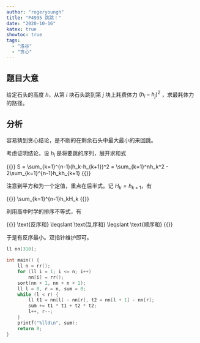 ```yaml
---
author: "rogeryoungh"
title: "P4995 跳跳！"
date: "2020-10-16"
katex: true
showtoc: true
tags: 
  - "洛谷"
  - "贪心"
---
```


## 题目大意

给定石头的高度 $h$，从第 $i$ 块石头跳到第 $j$ 块上耗费体力 $(h_i-h_j)^2$ ，求最耗体力的路径。

## 分析

容易猜到贪心结论，是不断的在剩余石头中最大最小的来回跳。

考虑证明结论，设 $h_i$ 是将要跳的序列，展开求和式

{{<display-math>}}
S = \sum_{k=1}^{n-1}(h_k-h_{k+1})^2 = \sum_{k=1}^nh_k^2 - 2\sum_{k=1}^{n-1}h_kh_{k+1}
{{</display-math>}}

注意到平方和为一个定值，重点在后半式。记 $H_k = h_{k+1}$，有

{{<display-math>}}
\sum_{k=1}^{n-1}h_kH_k
{{</display-math>}}

利用高中时学的排序不等式，有

{{<display-math>}}
\text{反序和} \leqslant \text{乱序和} \leqslant \text{顺序和}
{{</display-math>}}

于是有反序最小。双指针维护即可。

```cpp
ll nn[310];

int main() {
    ll n = rr();
    for (ll i = 1; i <= n; i++)
        nn[i] = rr();
    sort(nn + 1, nn + n + 1);
    ll l = 0, r = n, sum = 0;
    while (l < r) {
        ll t1 = nn[l] - nn[r], t2 = nn[l + 1] - nn[r];
        sum += t1 * t1 + t2 * t2;
        l++, r--;
    }
    printf("%lld\n", sum);
    return 0;
}
```
